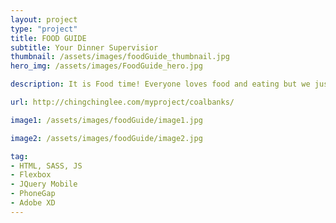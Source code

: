 ```yaml
---
layout: project
type: "project"
title: FOOD GUIDE
subtitle: Your Dinner Supervisior
thumbnail: /assets/images/foodGuide_thumbnail.jpg
hero_img: /assets/images/FoodGuide_hero.jpg

description: It is Food time! Everyone loves food and eating but we just do not know what to eat or snack, therefore, we need a FOOD advisor. Food Guide is an app that provides dinning options to users. Users only need to click “go”, and they will receive a dinning option. 

url: http://chingchinglee.com/myproject/coalbanks/

image1: /assets/images/foodGuide/image1.jpg

image2: /assets/images/foodGuide/image2.jpg

tag: 
- HTML, SASS, JS
- Flexbox
- JQuery Mobile
- PhoneGap
- Adobe XD
---
```

